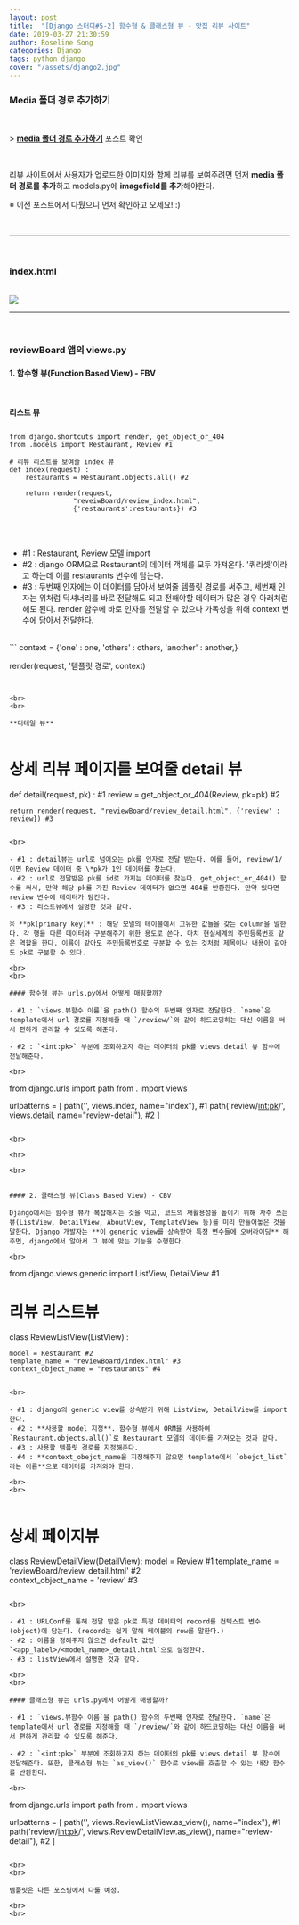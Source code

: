 ```yaml
---
layout: post
title:  "[Django 스터디#5-2] 함수형 & 클래스형 뷰 - 맛집 리뷰 사이트"
date: 2019-03-27 21:30:59
author: Roseline Song
categories: Django
tags: python django
cover: "/assets/django2.jpg"
---
```


### Media 폴더 경로 추가하기 

<br>

\> **[media 폴더 경로 추가하기](https://roseline124.github.io/django/2019/03/27/pickmeal-media.html)** 포스트 확인

<br>

리뷰 사이트에서 사용자가 업로드한 이미지와 함께 리뷰를 보여주려면 먼저 **media 폴더 경로를 추가**하고 models.py에 **imagefield를 추가**해야한다. 

※ 이전 포스트에서 다뤘으니 먼저 확인하고 오세요! :)

<br>
<hr>
<br>


### index.html

<br>

<img src="/assets/images/190328_view.PNG">

<br>
<hr>
<br>


### reviewBoard 앱의 views.py

#### 1. 함수형 뷰(Function Based View) - FBV

<br>

**리스트 뷰**


```

from django.shortcuts import render, get_object_or_404 
from .models import Restaurant, Review #1

# 리뷰 리스트를 보여줄 index 뷰
def index(request) : 
    restaurants = Restaurant.objects.all() #2
    
    return render(request, 
                "reveiwBoard/review_index.html", 
                {'restaurants':restaurants}) #3

```

<br>
<br>

- #1 : Restaurant, Review 모델 import
- #2 : django ORM으로 Restaurant의 데이터 객체를 모두 가져온다. '쿼리셋'이라고 하는데 이를 restaurants 변수에 담는다. 
- #3 : 두번째 인자에는 이 데이터를 담아서 보여줄 템플릿 경로를 써주고, 세번째 인자는 위처럼 딕셔너리를 바로 전달해도 되고 전해야할 데이터가 많은 경우 아래처럼 해도 된다. render 함수에 바로 인자를 전달할 수 있으나 가독성을 위해 context 변수에 담아서 전달한다.
<br>
```
context = {'one' : one,
           'others' : others,
           'another' : another,}

render(request, '템플릿 경로', context)
```


<br>
<br>

**디테일 뷰**


```

# 상세 리뷰 페이지를 보여줄 detail 뷰
def detail(request, pk) : #1
    review = get_object_or_404(Review, pk=pk) #2

    return render(request, "reviewBoard/review_detail.html", {'review' : review}) #3
```

<br>

- #1 : detail뷰는 url로 넘어오는 pk를 인자로 전달 받는다. 예를 들어, review/1/ 이면 Review 데이터 중 \*pk가 1인 데이터를 찾는다. 
- #2 : url로 전달받은 pk를 id로 가지는 데이터를 찾는다. get_object_or_404() 함수를 써서, 만약 해당 pk를 가진 Review 데이터가 없으면 404를 반환한다. 만약 있다면 review 변수에 데이터가 담긴다. 
- #3 : 리스트뷰에서 설명한 것과 같다.

※ **pk(primary key)** : 해당 모델의 테이블에서 고유한 값들을 갖는 column을 말한다. 각 행을 다른 데이터와 구분해주기 위한 용도로 쓴다. 마치 현실세계의 주민등록번호 같은 역할을 한다. 이름이 같아도 주민등록번호로 구분할 수 있는 것처럼 제목이나 내용이 같아도 pk로 구분할 수 있다.

<br>
<br>

#### 함수형 뷰는 urls.py에서 어떻게 매핑할까?

- #1 : `views.뷰함수 이름`을 path() 함수의 두번째 인자로 전달한다. `name`은 template에서 url 경로를 지정해줄 때 `/review/`와 같이 하드코딩하는 대신 이름을 써서 편하게 관리할 수 있도록 해준다.

- #2 : `<int:pk>` 부분에 조회하고자 하는 데이터의 pk를 views.detail 뷰 함수에 전달해준다. 

<br>

```

from django.urls import path
from . import views

urlpatterns = [
    path('', views.index, name="index"), #1
    path('review/<int:pk>/', views.detail, name="review-detail"), #2
]
```

<br>

<hr>

<br>


#### 2. 클래스형 뷰(Class Based View) - CBV 

Django에서는 함수형 뷰가 복잡해지는 것을 막고, 코드의 재활용성을 높이기 위해 자주 쓰는 뷰(ListView, DetailView, AboutView, TemplateView 등)를 미리 만들어놓은 것을 말한다. Django 개발자는 **이 generic view를 상속받아 특정 변수들에 오버라이딩** 해주면, django에서 알아서 그 뷰에 맞는 기능을 수행한다.

<br>

```

from django.views.generic import ListView, DetailView #1

# 리뷰 리스트뷰
class ReviewListView(ListView) :

    model = Restaurant #2
    template_name = "reviewBoard/index.html" #3
    context_object_name = "restaurants" #4

```

<br>

- #1 : django의 generic view를 상속받기 위해 ListView, DetailView를 import한다.
- #2 : **사용할 model 지정**. 함수형 뷰에서 ORM을 사용하여 `Restaurant.objects.all()`로 Restaurant 모델의 데이터를 가져오는 것과 같다.
- #3 : 사용할 템플릿 경로를 지정해준다. 
- #4 : **context_obejct_name을 지정해주지 않으면 template에서 `obejct_list`라는 이름**으로 데이터를 가져와야 한다. 

<br>
<br>


```

# 상세 페이지뷰
class ReviewDetailView(DetailView):
    model = Review #1
    template_name = 'reviewBoard/review_detail.html' #2  
    context_object_name = 'review' #3


```

<br>

- #1 : URLConf를 통해 전달 받은 pk로 특정 데이터의 record를 컨텍스트 변수(object)에 담는다. (record는 쉽게 말해 테이블의 row를 말한다.)
- #2 : 이름을 정해주지 않으면 default 값인 `<app_label>/<model_name>_detail.html`으로 설정한다.
- #3 : listView에서 설명한 것과 같다. 

<br>
<br>

#### 클래스형 뷰는 urls.py에서 어떻게 매핑할까?

- #1 : `views.뷰함수 이름`을 path() 함수의 두번째 인자로 전달한다. `name`은 template에서 url 경로를 지정해줄 때 `/review/`와 같이 하드코딩하는 대신 이름을 써서 편하게 관리할 수 있도록 해준다.

- #2 : `<int:pk>` 부분에 조회하고자 하는 데이터의 pk를 views.detail 뷰 함수에 전달해준다. 또한, 클래스형 뷰는 `as_view()` 함수로 view를 호출할 수 있는 내장 함수를 반환한다. 

<br>

```

from django.urls import path
from . import views

urlpatterns = [
    path('', views.ReviewListView.as_view(), name="index"), #1
    path('review/<int:pk>/', 
        views.ReviewDetailView.as_view(), 
        name="review-detail"), #2
]
```

<br>
<br>

템플릿은 다른 포스팅에서 다룰 예정.

<br>
<br>